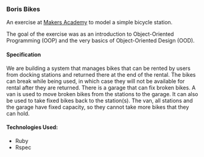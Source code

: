 ### Boris Bikes

An exercise at [Makers Academy](http://www.makersacademy.com) to model a simple bicycle station.

The goal of the exercise was as an introduction to Object-Oriented Programming (OOP) and the very basics of Object-Oriented Design (OOD).

#### Specification
We are building a system that manages bikes that can be rented by users from docking stations and returned there at the end of the rental. The bikes can break while being used, in which case they will not be available for rental after they are returned. There is a garage that can fix broken bikes. A van is used to move broken bikes from the stations to the garage. It can also be used to take fixed bikes back to the station(s). The van, all stations and the garage have fixed capacity, so they cannot take more bikes that they can hold.

#### Technologies Used:

* Ruby
* Rspec